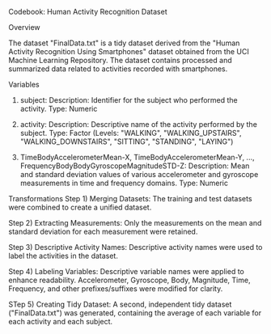 Codebook: Human Activity Recognition Dataset

Overview

The dataset "FinalData.txt" is a tidy dataset derived from the "Human Activity Recognition Using Smartphones" dataset obtained from the UCI Machine Learning Repository. The dataset contains processed and summarized data related to activities recorded with smartphones.


Variables
1) subject:
  Description: Identifier for the subject who performed the activity.
  Type: Numeric

2) activity:
  Description: Descriptive name of the activity performed by the subject.
  Type: Factor (Levels: "WALKING", "WALKING_UPSTAIRS", "WALKING_DOWNSTAIRS", "SITTING", "STANDING", "LAYING")

3) TimeBodyAccelerometerMean-X, TimeBodyAccelerometerMean-Y, ..., FrequencyBodyBodyGyroscopeMagnitudeSTD-Z:
  Description: Mean and standard deviation values of various accelerometer and gyroscope measurements in time and frequency domains.
  Type: Numeric


Transformations
Step 1) Merging Datasets:
  The training and test datasets were combined to create a unified dataset.

Step 2) Extracting Measurements:
  Only the measurements on the mean and standard deviation for each measurement were retained.

Step 3) Descriptive Activity Names:
  Descriptive activity names were used to label the activities in the dataset.

Step 4) Labeling Variables:
  Descriptive variable names were applied to enhance readability.
  Accelerometer, Gyroscope, Body, Magnitude, Time, Frequency, and other prefixes/suffixes were modified for clarity.

STep 5) Creating Tidy Dataset:
  A second, independent tidy dataset ("FinalData.txt") was generated, containing the average of each variable for each activity and each subject.
